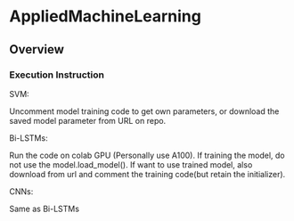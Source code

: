 # AppliedMachineLearning

## Overview

### Execution Instruction

SVM:

Uncomment model training code to get own parameters, or download the saved model parameter from URL on repo.

Bi-LSTMs:

Run the code on colab GPU (Personally use A100). If training the model, do not use the model.load_model(). If want to use trained model, also download from url and comment the training code(but retain the initializer).

CNNs:

Same as Bi-LSTMs
